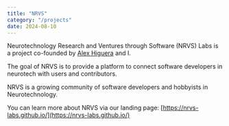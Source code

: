 ```yaml
---
title: "NRVS"
category: "/projects"
date: 2024-08-10
---
```


Neurotechnology Research and Ventures through Software (NRVS) Labs is a project co-founded by [Alex Higuera](https://github.com/alexfigtree) and I.

The goal of NRVS is to provide a platform to connect software developers in neurotech with users and contributors.

NRVS is a growing community of software developers and hobbyists in Neurotechnology.

You can learn more about NRVS via our landing page: [https://nrvs-labs.github.io/](https://nrvs-labs.github.io/)